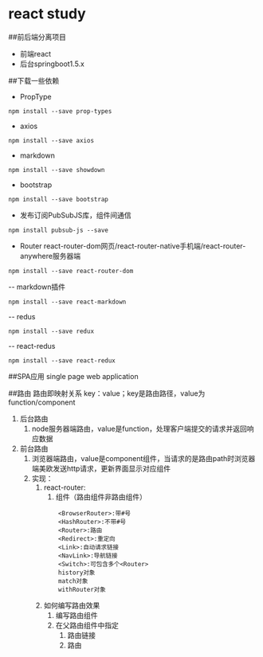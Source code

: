 # react study
##前后端分离项目
- 前端react
- 后台springboot1.5.x

##下载一些依赖
- PropType
```shell script
npm install --save prop-types
```
- axios
```shell script
npm install --save axios
```
- markdown
```shell script
npm install --save showdown
```
- bootstrap
```shell script
npm install --save bootstrap
```
- 发布订阅PubSubJS库，组件间通信
```shell script
npm install pubsub-js --save
```
- Router   react-router-dom网页/react-router-native手机端/react-router-anywhere服务器端
```shell script
npm install --save react-router-dom
```
-- markdown插件
```shell script
npm install --save react-markdown
```
-- redus
```shell script
npm install --save redux
```
-- react-redus
```shell script
npm install --save react-redux
```

##SPA应用 single page web application

##路由
路由即映射关系 key：value；key是路由路径，value为function/component
1. 后台路由
    1. node服务器端路由，value是function，处理客户端提交的请求并返回响应数据
2. 前台路由
    1. 浏览器端路由，value是component组件，当请求的是路由path时浏览器端美欧发送http请求，更新界面显示对应组件
    2. 实现：
        1. react-router:
            1. 组件（路由组件非路由组件）
            ```shell script
                <BrowserRouter>:带#号
                <HashRouter>:不带#号
                <Router>:路由
                <Redirect>:重定向
                <Link>:自动请求链接
                <NavLink>:导航链接
                <Switch>:可包含多个<Router>
                history对象
                match对象
                withRouter对象
            ```
        2. 如何编写路由效果
            1. 编写路由组件
            2. 在父路由组件中指定
                1. 路由链接 <NavLink>
                2. 路由<Route>
        
